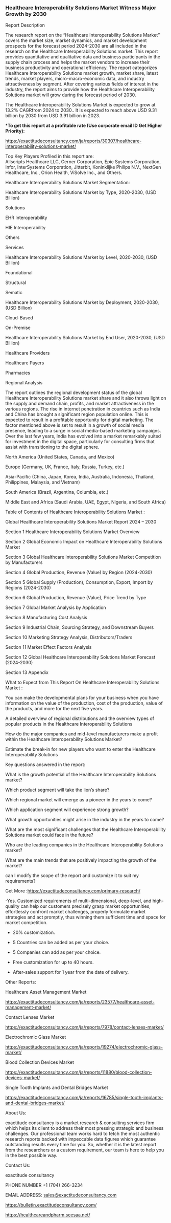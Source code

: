 ### Healthcare Interoperability Solutions Market Witness Major Growth by 2030

Report Description

The research report on the “Healthcare Interoperability Solutions Market” covers the market size, market dynamics, and market development prospects for the forecast period 2024-2030 are all included in the research on the Healthcare Interoperability Solutions market. This report provides quantitative and qualitative data and business participants in the supply chain process and helps the market vendors to increase their business productivity and operational efficiency. The report categorizes Healthcare Interoperability Solutions market growth, market share, latest trends, market players, micro-macro-economic data, and industry attractiveness by segment. After covering various fields of interest in the industry, the report aims to provide how the Healthcare Interoperability Solutions market will grow during the forecast period of 2030.

The Healthcare Interoperability Solutions Market is expected to grow at 13.2% CAGRfrom 2024 to 2030.. It is expected to reach above USD 9.31 billion by 2030 from USD 3.91 billion in 2023.

 
***To get this report at a profitable rate (Use corporate email ID Get Higher Priority):**

https://exactitudeconsultancy.com/ja/reports/30307/healthcare-interoperability-solutions-market/

Top Key Players Profiled in this report are:                                                                               
Allscripts Healthcare LLC, Cerner Corporation, Epic Systems Corporation, Infor, InterSystems Corporation, Jitterbit, Koninklijke Philips N.V., NextGen Healthcare, Inc., Orion Health, ViSolve Inc., and Others.

Healthcare Interoperability Solutions Market Segmentation:

Healthcare Interoperability Solutions Market by Type, 2020-2030, (USD Billion)

Solutions

EHR Interoperability

HIE Interoperability

Others

Services

Healthcare Interoperability Solutions Market by Level, 2020-2030, (USD Billion)

Foundational

Structural

Sematic

Healthcare Interoperability Solutions Market by Deployment, 2020-2030, (USD Billion)

Cloud-Based

On-Premise

Healthcare Interoperability Solutions Market by End User, 2020-2030, (USD Billion)

Healthcare Providers

Healthcare Payers

Pharmacies

Regional Analysis

The report outlines the regional development status of the global Healthcare Interoperability Solutions market share and it also throws light on the supply and demand chain, profits, and market attractiveness in the various regions. The rise in internet penetration in countries such as India and China has brought a significant region population online. This is expected to result in a profitable opportunity for digital marketing. The factor mentioned above is set to result in a growth of social media presence, leading to a surge in social media-based marketing campaigns. Over the last few years, India has evolved into a market remarkably suited for investment in the digital space, particularly for consulting firms that assist with transitioning to the digital sphere.

North America (United States, Canada, and Mexico)

Europe (Germany, UK, France, Italy, Russia, Turkey, etc.)

Asia-Pacific (China, Japan, Korea, India, Australia, Indonesia, Thailand, Philippines, Malaysia, and Vietnam)

South America (Brazil, Argentina, Columbia, etc.)

Middle East and Africa (Saudi Arabia, UAE, Egypt, Nigeria, and South Africa)

Table of Contents of Healthcare Interoperability Solutions Market :

Global Healthcare Interoperability Solutions Market Report 2024 – 2030

Section 1 Healthcare Interoperability Solutions Market Overview

Section 2 Global Economic Impact on Healthcare Interoperability Solutions Market

Section 3 Global Healthcare Interoperability Solutions Market Competition by Manufacturers

Section 4 Global Production, Revenue (Value) by Region (2024-2030)

Section 5 Global Supply (Production), Consumption, Export, Import by Regions (2024-2030)

Section 6 Global Production, Revenue (Value), Price Trend by Type

Section 7 Global Market Analysis by Application

Section 8 Manufacturing Cost Analysis

Section 9 Industrial Chain, Sourcing Strategy, and Downstream Buyers

Section 10 Marketing Strategy Analysis, Distributors/Traders

Section 11 Market Effect Factors Analysis

Section 12 Global Healthcare Interoperability Solutions Market Forecast (2024-2030)

Section 13 Appendix

What to Expect from This Report On Healthcare Interoperability Solutions Market :

You can make the developmental plans for your business when you have information on the value of the production, cost of the production, value of the products, and more for the next five years.

A detailed overview of regional distributions and the overview types of popular products in the Healthcare Interoperability Solutions

How do the major companies and mid-level manufacturers make a profit within the Healthcare Interoperability Solutions Market?

Estimate the break-in for new players who want to enter the Healthcare Interoperability Solutions

Key questions answered in the report:

What is the growth potential of the Healthcare Interoperability Solutions market?

Which product segment will take the lion’s share?

Which regional market will emerge as a pioneer in the years to come?

Which application segment will experience strong growth?

What growth opportunities might arise in the industry in the years to come?

What are the most significant challenges that the Healthcare Interoperability Solutions market could face in the future?

Who are the leading companies in the Healthcare Interoperability Solutions market?

What are the main trends that are positively impacting the growth of the market?

can I modify the scope of the report and customize it to suit my requirements?

Get More :https://exactitudeconsultancy.com/primary-research/

-Yes. Customized requirements of multi-dimensional, deep-level, and high-quality can help our customers precisely grasp market opportunities, effortlessly confront market challenges, properly formulate market strategies and act promptly, thus winning them sufficient time and space for market competition.

- 20% customization.

- 5 Countries can be added as per your choice.

- 5 Companies can add as per your choice.

- Free customization for up to 40 hours.

- After-sales support for 1 year from the date of delivery.

Other Reports:

Healthcare Asset Management  Market

https://exactitudeconsultancy.com/ja/reports/23577/healthcare-asset-management-market/

Contact Lenses  Market

https://exactitudeconsultancy.com/ja/reports/7978/contact-lenses-market/

Electrochromic Glass  Market

https://exactitudeconsultancy.com/ja/reports/19274/electrochromic-glass-market/

Blood Collection Devices  Market

https://exactitudeconsultancy.com/ja/reports/11880/blood-collection-devices-market/

Single Tooth Implants and Dental Bridges  Market

https://exactitudeconsultancy.com/ja/reports/16785/single-tooth-implants-and-dental-bridges-market/

About Us:

exactitude consultancy is a market research & consulting services firm which helps its client to address their most pressing strategic and business challenges. Our professional team works hard to fetch the most authentic research reports backed with impeccable data figures which guarantee outstanding results every time for you. So, whether it is the latest report from the researchers or a custom requirement, our team is here to help you in the best possible way.

Contact Us:

exactitude consultancy

PHONE NUMBER +1 (704) 266-3234

EMAIL ADDRESS: sales@exactitudeconsultancy.com

https://bulletin.exactitudeconsultancy.com/

https://healthcareandpharm.seesaa.net/
